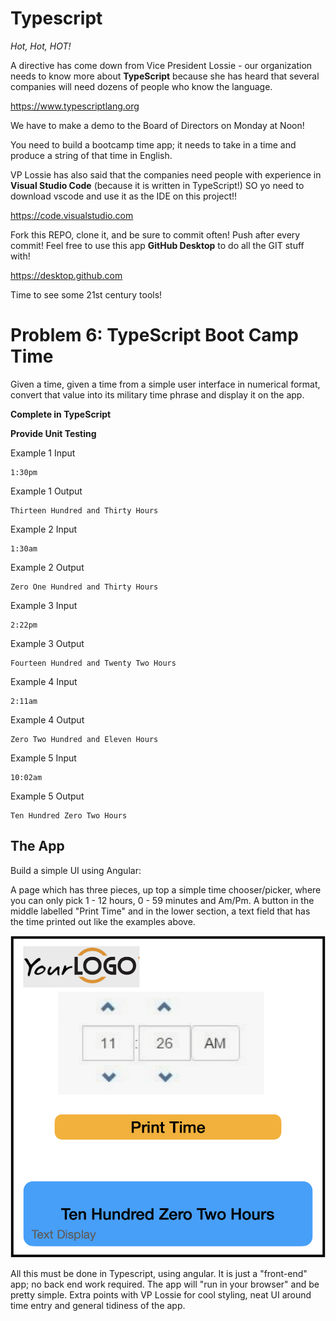 # Typescript

_Hot, Hot, HOT!_

A directive has come down from Vice President Lossie - our organization needs to know more about **TypeScript** because she has heard that several companies will need dozens of people who know the language.

https://www.typescriptlang.org

We have to make a demo to the Board of Directors on Monday at Noon!

You need to build a bootcamp time app; it needs to take in a time and produce a string of that time in English.

VP Lossie has also said that the companies need people with experience in **Visual Studio Code** (because it is written in TypeScript!) SO yo need to download vscode and use it as the IDE on this project!!

https://code.visualstudio.com

Fork this REPO, clone it, and be sure to commit often! Push after every commit! Feel free to use this app **GitHub Desktop** to do all the GIT stuff with!

https://desktop.github.com

Time to see some 21st century tools!

# Problem 6: TypeScript Boot Camp Time

Given a time, given a time from a simple user interface in numerical format, convert that value into its military time phrase and display it on the app.

**Complete in TypeScript**

**Provide Unit Testing**

Example 1 Input

```
1:30pm 
```

Example 1 Output

```
Thirteen Hundred and Thirty Hours
```


Example 2 Input

```
1:30am
```

Example 2 Output 

```
Zero One Hundred and Thirty Hours
```

Example 3 Input 

```
2:22pm
```

Example 3 Output

```
Fourteen Hundred and Twenty Two Hours
```

Example 4 Input

```
2:11am
```

Example 4 Output

```
Zero Two Hundred and Eleven Hours
```

Example 5 Input

```
10:02am
```

Example 5 Output

```
Ten Hundred Zero Two Hours
```

## The App

Build a simple UI using Angular:

A page which has three pieces, 
up top a simple time chooser/picker, where you can only pick 1 - 12 hours, 0 - 59 minutes and Am/Pm.
A button in the middle labelled "Print Time"
and in the lower section, a text field that has the time printed out like the examples above.

![ArmyTime](ArmyTime.png)

All this must be done in Typescript, using angular. It is just a "front-end" app; no back end work required.
The app will "run in your browser" and be pretty simple. Extra points with VP Lossie for cool styling, neat UI around time entry
and general tidiness of the app. 

